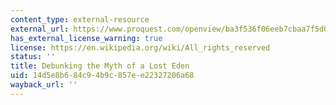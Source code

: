 ```yaml
---
content_type: external-resource
external_url: https://www.proquest.com/openview/ba3f536f06eeb7cbaa7f5d055c55711b/1?pq-origsite=gscholar&cbl=55193
has_external_license_warning: true
license: https://en.wikipedia.org/wiki/All_rights_reserved
status: ''
title: Debunking the Myth of a Lost Eden
uid: 14d5e8b6-84c9-4b9c-857e-e22327206a68
wayback_url: ''
---
```

